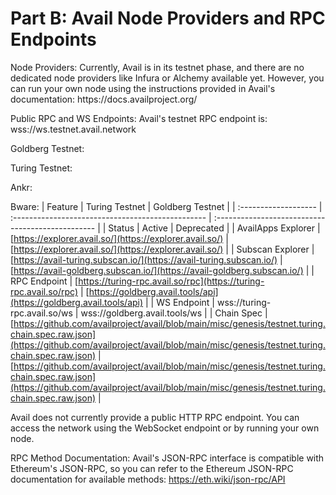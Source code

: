 <h1>Part B: Avail Node Providers and RPC Endpoints</h1>
Node Providers:
Currently, Avail is in its testnet phase, and there are no dedicated node providers like Infura or Alchemy available yet. However, you can run your own node using the instructions provided in Avail's documentation: https://docs.availproject.org/

Public RPC and WS Endpoints:
Avail's testnet RPC endpoint is: wss://ws.testnet.avail.network

Goldberg Testnet: 

Turing Testnet: 

Ankr:

Bware: 
| Feature              | Turing Testnet                                   | Goldberg Testnet                                  |
| :------------------- | :------------------------------------------------ | :------------------------------------------------ |
| Status               | Active                                            | Deprecated                                        |
| AvailApps Explorer   | [https://explorer.avail.so/](https://explorer.avail.so/)                         | [https://explorer.avail.so/](https://explorer.avail.so/)                         |
| Subscan Explorer     | [https://avail-turing.subscan.io/](https://avail-turing.subscan.io/)                   | [https://avail-goldberg.subscan.io/](https://avail-goldberg.subscan.io/)                   |
| RPC Endpoint         | [https://turing-rpc.avail.so/rpc](https://turing-rpc.avail.so/rpc)                   | [https://goldberg.avail.tools/api](https://goldberg.avail.tools/api)                   |
| WS Endpoint          | wss://turing-rpc.avail.so/ws                      | wss://goldberg.avail.tools/ws                      |
| Chain Spec           | [https://github.com/availproject/avail/blob/main/misc/genesis/testnet.turing.chain.spec.raw.json](https://github.com/availproject/avail/blob/main/misc/genesis/testnet.turing.chain.spec.raw.json) | [https://github.com/availproject/avail/blob/main/misc/genesis/testnet.turing.chain.spec.raw.json](https://github.com/availproject/avail/blob/main/misc/genesis/testnet.turing.chain.spec.raw.json) |


Avail does not currently provide a public HTTP RPC endpoint. You can access the network using the WebSocket endpoint or by running your own node.

RPC Method Documentation:
Avail's JSON-RPC interface is compatible with Ethereum's JSON-RPC, so you can refer to the Ethereum JSON-RPC documentation for available methods: https://eth.wiki/json-rpc/API